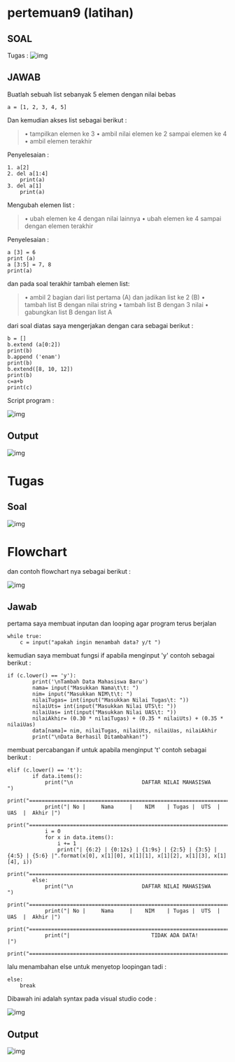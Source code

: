 # pertemuan9 (latihan)

## SOAL

Tugas :
![img](gambar/sssoal1.PNG)

## JAWAB

Buatlah sebuah list sebanyak 5 elemen dengan nilai bebas

    a = [1, 2, 3, 4, 5] 

Dan kemudian akses list sebagai berikut :

>• tampilkan elemen ke 3
>• ambil nilai elemen ke 2 sampai elemen ke 4
>• ambil elemen terakhir

Penyelesaian :

    1. a[2]
    2. del a[1:4]
        print(a)
    3. del a[1] 
        print(a)

Mengubah elemen list :

>• ubah elemen ke 4 dengan nilai lainnya
>• ubah elemen ke 4 sampai dengan elemen terakhir

Penyelesaian :

    a [3] = 6
    print (a)
    a [3:5] = 7, 8
    print(a)

dan pada soal terakhir tambah elemen list:
>• ambil 2 bagian dari list pertama (A) dan jadikan list ke 2 (B)
>• tambah list B dengan nilai string
>• tambah list B dengan 3 nilai
>• gabungkan list B dengan list A

dari soal diatas saya mengerjakan dengan cara sebagai berikut : 

    b = []
    b.extend (a[0:2])
    print(b)
    b.append ('enam')
    print(b)
    b.extend([8, 10, 12])
    print(b)
    c=a+b
    print(c)

Script program :

![img](gambar/script1.PNG)


## Output

![img](gambar/ssoutput1.PNG)

# Tugas

## Soal

![img](gambar/sssoal2.PNG)

# Flowchart

dan contoh flowchart nya sebagai berikut :

![img](ssflowchart.PNG)

## Jawab

pertama saya membuat inputan dan looping agar program terus berjalan

    while true:
        c = input("apakah ingin menambah data? y/t ")

kemudian saya membuat fungsi if apabila menginput 'y' contoh sebagai berikut :


    if (c.lower() == 'y'):                                               
            print('\nTambah Data Mahasiswa Baru')
            nama= input("Masukkan Nama\t\t: ")                                        
            nim= input("Masukkan NIM\t\t: ")                                         
            nilaiTugas= int(input("Masukkan Nilai Tugas\t: "))                              
            nilaiUts= int(input("Masukkan Nilai UTS\t: "))                                   
            nilaiUas= int(input("Masukkan Nilai UAS\t: "))                                    
            nilaiAkhir= (0.30 * nilaiTugas) + (0.35 * nilaiUts) + (0.35 * nilaiUas)              
            data[nama]= nim, nilaiTugas, nilaiUts, nilaiUas, nilaiAkhir                         
            print("\nData Berhasil Ditambahkan!")

membuat percabangan if untuk apabila menginput 't' contoh sebagai berikut : 

    elif (c.lower() == 't'):                                                                    
            if data.items():                                                                     
                print("\n                      DAFTAR NILAI MAHASISWA                    ")
                print("==================================================================")
                print("| No |     Nama     |    NIM    | Tugas |  UTS  |  UAS  |  Akhir |")
                print("==================================================================")
                i = 0
                for x in data.items():
                    i += 1
                    print("| {6:2} | {0:12s} | {1:9s} | {2:5} | {3:5} | {4:5} | {5:6} |".format(x[0], x[1][0], x[1][1], x[1][2], x[1][3], x[1][4], i))  
                print("==================================================================")
            else:
                print("\n                      DAFTAR NILAI MAHASISWA                    ")
                print("==================================================================")
                print("| No |     Nama     |    NIM    | Tugas |  UTS  |  UAS  |  Akhir |")
                print("==================================================================")
                print("|                          TIDAK ADA DATA!                       |")
                print("==================================================================")

lalu menambahan else untuk menyetop loopingan tadi :

    else:
        break

Dibawah ini adalah syntax pada visual studio code :

![img](gambar/script2.PNG)

## Output

![img](gambar/ssoutput2.PNG)




